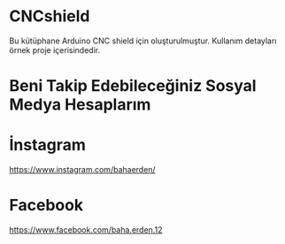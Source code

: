 # CNCshield
Bu kütüphane Arduino CNC shield için oluşturulmuştur. Kullanım detayları örnek proje içerisindedir.
# Beni Takip Edebileceğiniz Sosyal Medya Hesaplarım
# İnstagram
https://www.instagram.com/bahaerden/
# Facebook
https://www.facebook.com/baha.erden.12
